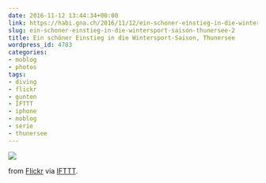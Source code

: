 ```yaml
---
date: 2016-11-12 13:44:34+00:00
link: https://habi.gna.ch/2016/11/12/ein-schoner-einstieg-in-die-wintersport-saison-thunersee-2/
slug: ein-schoner-einstieg-in-die-wintersport-saison-thunersee-2
title: Ein schöner Einstieg in die Wintersport-Saison, Thunersee
wordpress_id: 4783
categories:
- moblog
- photos
tags:
- diving
- flickr
- gunten
- IFTTT
- iphone
- moblog
- serie
- thunersee
---
```


![](http://ift.tt/2fMfkhx)  

  

from [Flickr](http://flic.kr/p/AEFYLW) via [IFTTT](http://ift.tt/1c4nCfM).
